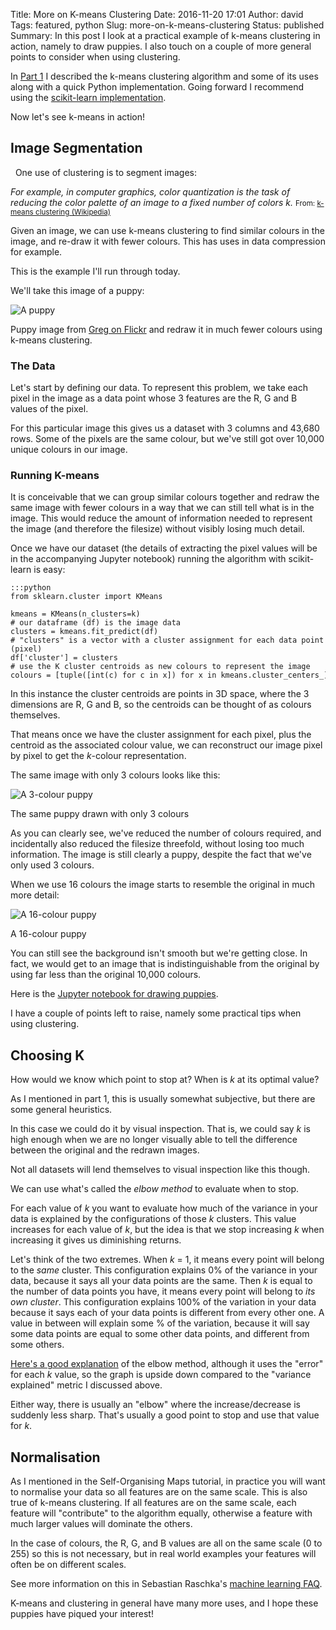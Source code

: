 Title: More on K-means Clustering
Date: 2016-11-20 17:01
Author: david
Tags: featured, python
Slug: more-on-k-means-clustering
Status: published
Summary: In this post I look at a practical example of k-means clustering in action, namely to draw puppies. I also touch on a couple of more general points to consider when using clustering.

In [Part 1](/introduction-to-k-means-clustering)
I described the k-means clustering algorithm and some of its uses along
with a quick Python implementation. Going forward I recommend using the
[scikit-learn implementation](http://scikit-learn.org/stable/modules/clustering.html#k-means).

Now let's see k-means in action!

## Image Segmentation
 
One use of clustering is to segment images:

_For example, in computer graphics, color quantization is the task of reducing the color palette of an image to a fixed number of colors *k*._
<small>From: [k-means clustering (Wikipedia)](https://en.wikipedia.org/wiki/K-means_clustering#Vector_quantization)</small>

Given an image, we can use k-means clustering to find similar colours in
the image, and re-draw it with fewer colours. This has uses in data
compression for example.

This is the example I'll run through today.

We'll take this image of a puppy:

![A puppy]({static}/images/more-on-k-means-clustering/puppy.jpg)

Puppy image from [Greg on Flickr](https://www.flickr.com/photos/gregcullen/250779651/in/photolist-oaj46-cTecd9-sHsHk-5WP7e-9jLY1e-dMrkp4-oak27-8LgQUd-72uozM-9N6oDE-4VoQq-fGnMUG-fkMAUo-hSg7Vm-9xukWa-7K3S2B-fz3KAH-aWe43R-HhRcz-4SZHdM-3d8eAm-Gh4ip-c3LHsG-y6YdK-e4Qn6h-y6U3M-48xfrF-qaZttJ-8MuTV2-aDsi2E-db1Ujw-oxFiuK-y6Ynf-oBGkqj-bVUar-5ft6bn-mwDdV-4BeWnC-itR65i-8d1bVK-5CSiqu-fNwmya-7kTing-7oySVC-boenVS-bBvADe-5fmmvh-4j3Q9U-53pHvi-4qFWve) and redraw it in much fewer colours using k-means clustering.

### The Data

Let's start by defining our data. To represent this problem, we take
each pixel in the image as a data point whose 3 features are the R, G
and B values of the pixel.

For this particular image this gives us a dataset with 3 columns and
43,680 rows. Some of the pixels are the same colour, but we've still got
over 10,000 unique colours in our image.

### Running K-means

It is conceivable that we can group similar colours together and redraw
the same image with fewer colours in a way that we can still tell what
is in the image. This would reduce the amount of information needed to
represent the image (and therefore the filesize) without visibly losing
much detail.

Once we have our dataset (the details of extracting the pixel values
will be in the accompanying Jupyter notebook) running the algorithm with
scikit-learn is easy:

    :::python
    from sklearn.cluster import KMeans

    kmeans = KMeans(n_clusters=k)
    # our dataframe (df) is the image data
    clusters = kmeans.fit_predict(df)
    # "clusters" is a vector with a cluster assignment for each data point (pixel)
    df['cluster'] = clusters
    # use the K cluster centroids as new colours to represent the image
    colours = [tuple([int(c) for c in x]) for x in kmeans.cluster_centers_]

In this instance the cluster centroids are points in 3D space, where the
3 dimensions are R, G and B, so the centroids can be thought of as
colours themselves.

That means once we have the cluster assignment for each pixel, plus the
centroid as the associated colour value, we can reconstruct our image
pixel by pixel to get the $k$-colour representation.

The same image with only 3 colours looks like this:

![A 3-colour puppy]({static}/images/more-on-k-means-clustering/puppy_3.jpg)

The same puppy drawn with only 3 colours

As you can clearly see, we've reduced the number of colours required,
and incidentally also reduced the filesize threefold, without losing too
much information. The image is still clearly a puppy, despite the fact
that we've only used 3 colours.

When we use 16 colours the image starts to resemble the original in much
more detail:

![A 16-colour puppy]({static}/images/more-on-k-means-clustering/puppy_16.jpg)

A 16-colour puppy 

You can still see the background isn't smooth but we're getting close.
In fact, we would get to an image that is indistinguishable from the
original by using far less than the original 10,000 colours.


Here is the [Jupyter notebook for drawing puppies](https://github.com/davidasboth/blog-notebooks/blob/master/k-means/Image%20Clustering%20with%20scikit-learn.ipynb).

I have a couple of points left to raise, namely some practical tips when
using clustering.

## Choosing K

How would we know which point to stop at? When is $k$ at its optimal
value?

As I mentioned in part 1, this is usually somewhat subjective, but there
are some general heuristics.

In this case we could do it by visual inspection. That is, we could say
$k$ is high enough when we are no longer visually able to tell the
difference between the original and the redrawn images.

Not all datasets will lend themselves to visual inspection like this
though.

We can use what's called the *elbow method* to evaluate when to stop.

For each value of $k$ you want to evaluate how much of the variance in
your data is explained by the configurations of those $k$ clusters.
This value increases for each value of $k$, but the idea is that we
stop increasing $k$ when increasing it gives us diminishing returns.

Let's think of the two extremes. When $k$ = 1, it means every point
will belong to the *same* cluster. This configuration explains 0% of the
variance in your data, because it says all your data points are the
same. Then $k$ is equal to the number of data points you have, it
means every point will belong to *its own cluster*. This configuration
explains 100% of the variation in your data because it says each of your
data points is different from every other one. A value in between will
explain some % of the variation, because it will say some data points
are equal to some other data points, and different from some others.

[Here's a good explanation](https://bl.ocks.org/rpgove/0060ff3b656618e9136b) of the
elbow method, although it uses the "error" for each $k$ value, so the
graph is upside down compared to the "variance explained" metric I
discussed above.

Either way, there is usually an "elbow" where the increase/decrease is
suddenly less sharp. That's usually a good point to stop and use that
value for $k$.

## Normalisation

As I mentioned in the Self-Organising Maps tutorial, in practice you
will want to normalise your data so all features are on the same scale.
This is also true of k-means clustering. If all features are on the same
scale, each feature will "contribute" to the algorithm equally,
otherwise a feature with much larger values will dominate the others.

In the case of colours, the R, G, and B values are all on the same scale
(0 to 255) so this is not necessary, but in real world examples your
features will often be on different scales.

See more information on this in Sebastian Raschka's [machine learning FAQ](http://sebastianraschka.com/faq/docs/when-to-standardize.html).

K-means and clustering in general have many more uses, and I hope these
puppies have piqued your interest!
